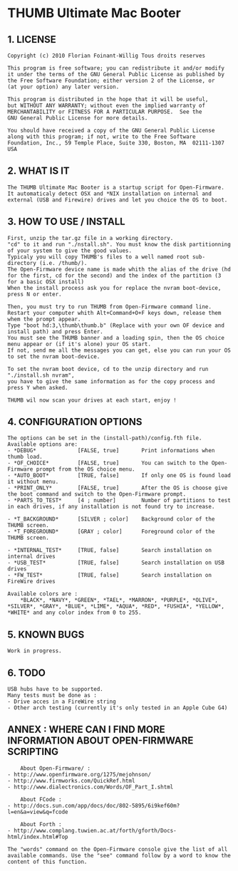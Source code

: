 # THUMB Ultimate Mac Booter

## 1. LICENSE

    Copyright (c) 2010 Florian Foinant-Willig Tous droits reserves

    This program is free software; you can redistribute it and/or modify
    it under the terms of the GNU General Public License as published by
    the Free Software Foundation; either version 2 of the License, or
    (at your option) any later version.

    This program is distributed in the hope that it will be useful,
    but WITHOUT ANY WARRANTY; without even the implied warranty of
    MERCHANTABILITY or FITNESS FOR A PARTICULAR PURPOSE.  See the
    GNU General Public License for more details.

    You should have received a copy of the GNU General Public License
    along with this program; if not, write to the Free Software
    Foundation, Inc., 59 Temple Place, Suite 330, Boston, MA  02111-1307  USA

## 2. WHAT IS IT

    The THUMB Ultimate Mac Booter is a startup script for Open-Firmware.
    It automaticaly detect OSX and *NIX installation on internal and external (USB and Firewire) drives and let you choice the OS to boot.

## 3. HOW TO USE / INSTALL

    First, unzip the tar.gz file in a working directory.
    "cd" to it and run "./nstall.sh". You must know the disk partitionning of your system to give the good values.
    Typicaly you will copy THUMB's files to a well named root sub-directory (i.e. /thumb/).
    The Open-Firmware device name is made whith the alias of the drive (hd for the first, cd for the second) and the index of the partition (3 for a basic OSX install)
    When the install process ask you for replace the nvram boot-device, press N or enter.

    Then, you must try to run THUMB from Open-Firmware command line.
    Restart your computer whith Alt+Command+O+F keys down, release them whem the prompt appear.
    Type "boot hd:3,\thumb\thumb.b" (Replace with your own OF device and install path) and press Enter.
    You must see the THUMB banner and a loading spin, then the OS choice menu appear or (if it's alone) your OS start.
    If not, send me all the messages you can get, else you can run your OS to set the nvram boot-device.

    To set the nvram boot device, cd to the unzip directory and run "./install.sh nvram",
    you have to give the same information as for the copy process and press Y when asked.

    THUMB wil now scan your drives at each start, enjoy !

## 4. CONFIGURATION OPTIONS

    The options can be set in the (install-path)/config.fth file.
    Available options are:
    - *DEBUG*             [FALSE, true]       Print informations when thumb load.
    - *OF_CHOICE*         [FALSE, true]       You can switch to the Open-Firmware prompt from the OS choice menu.
    - *AUTO_BOOT*         [TRUE, false]       If only one OS is found load it without menu.
    - *PRINT_ONLY*        [FALSE, true]       After the OS is choose give the boot command and switch to the Open-Firmware prompt.
    - *PARTS_TO_TEST*     [4 ; number]        Number of partitions to test in each drives, if any installation is not found try to increase.

    - *T_BACKGROUND*      [SILVER ; color]    Background color of the THUMB screen.
    - *T_FOREGROUND*      [GRAY ; color]      Foreground color of the THUMB screen.

    - *INTERNAL_TEST*     [TRUE, false]       Search installation on internal drives
    - *USB_TEST*          [TRUE, false]       Search installation on USB drives
    - *FW_TEST*           [TRUE, false]       Search installation on FireWire drives

    Available colors are :
        *BLACK*, *NAVY*, *GREEN*, *TAEL*, *MARRON*, *PURPLE*, *OLIVE*, *SILVER*, *GRAY*, *BLUE*, *LIME*, *AQUA*, *RED*, *FUSHIA*, *YELLOW*, *WHITE* and any color index from 0 to 255.

## 5. KNOWN BUGS

    Work in progress.

## 6. TODO

    USB hubs have to be supported.
    Many tests must be done as :
    - Drive acces in a FireWire string
    - Other arch testing (currently it's only tested in an Apple Cube G4)

## ANNEX : WHERE CAN I FIND MORE INFORMATION ABOUT OPEN-FIRMWARE SCRIPTING

        About Open-Firmware/ :
    - http://www.openfirmware.org/1275/mejohnson/
    - http://www.firmworks.com/QuickRef.html
    - http://www.dialectronics.com/Words/OF_Part_I.shtml

        About FCode :
    - http://docs.sun.com/app/docs/doc/802-5895/6i9kef60m?l=en&a=view&q=fcode

        About Forth :
    - http://www.complang.tuwien.ac.at/forth/gforth/Docs-html/index.html#Top

    The "words" command on the Open-Firmware console give the list of all available commands. Use the "see" command follow by a word to know the content of this function.
